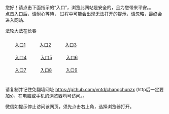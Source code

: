 您好！请点击下面指示的“入口”，浏览此网站是安全的，且为您带来平安。。 <br/>
点击入口后，请耐心等待， 过程中可能会出现无法打开的提示，请忽略，最终会进入网站. </br>

法轮大法在长春<br/>
<div style="padding:10px"><a style="margin:20px" target="_blank" href="https://d1r4r7w8fj9eme.cloudfront.net/2Qpsp?rvgdre" id="ccLink1" rel="nofollow">入口1</a> <a target="_blank" style="margin:20px" href="https://d174ro7p9g2h19.cloudfront.net/2Qpsp?bikxhoc" id="ccLink2" rel="nofollow">入口2</a> <a style="margin:20px" target="_blank" href="https://d3seuwn2e07q0g.cloudfront.net/2Qpsp?vvhqrzkn" id="ccLink3" rel="nofollow">入口3</a></div>

<div style="padding:10px" ><a style="margin:20px" target="_blank" href="https://d1r4r7w8fj9eme.cloudfront.net/2Qpsp?rvgdre" id="ccLink4" rel="nofollow">入口4</a> <a style="margin:20px" href="https://d174ro7p9g2h19.cloudfront.net/2Qpsp?bikxhoc" target="_blank" id="ccLink5" rel="nofollow">入口5</a> <a style="margin:20px" href="https://d3seuwn2e07q0g.cloudfront.net/2Qpsp?vvhqrzkn" target="_blank" id="ccLink6" rel="nofollow">入口6</a></div>

<div style="padding:10px"><a style="margin:20px" target="_blank" href="https://d1r4r7w8fj9eme.cloudfront.net/2Qpsp?rvgdre" id="ccLink7" rel="nofollow">入口7</a> <a style="margin:20px" href="https://d174ro7p9g2h19.cloudfront.net/2Qpsp?bikxhoc" target="_blank" id="ccLink8" rel="nofollow">入口8</a> <a style="margin:20px" target="_blank" href="https://d3seuwn2e07q0g.cloudfront.net/2Qpsp?vvhqrzkn" id="ccLink9" rel="nofollow">入口9</a></div>

<br/>



请复制并记住免翻墙网址 https://github.com/yntd/changchunzx (http后一定要加s)，在电脑或手机的浏览器均可访问。。<br/>

微信如提示停止访问该网页，须先点击右上角，选择浏览器打开。
